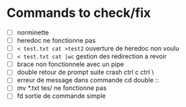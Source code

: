 # Commands to check/fix
- [ ] norminette
- [ ] heredoc ne fonctionne pas
- [ ] `< test.txt cat >test2` ouverture de heredoc non voulu
- [ ] `< test.txt cat |wc` gestion des redirection a revoir 
- [ ] brace non fonctionnele avec un pipe 
- [ ] double retour de prompt suite crash ctrl c ctrl \
- [ ] erreur de message dans commande cd double ::
- [ ] mv *.txt tes/ ne fonctionne pas 
- [ ] fd sortie de commande simple